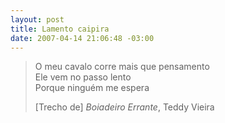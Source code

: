 ```yaml
--- 
layout: post
title: Lamento caipira
date: 2007-04-14 21:06:48 -03:00
---
```


> O meu cavalo corre mais que pensamento  
> Ele vem no passo lento  
> Porque ninguém me espera  
>   
> <footer>[Trecho de] <cite>Boiadeiro Errante</cite>, Teddy Vieira</footer>
